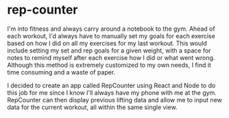 # rep-counter

I'm into fitness and always carry around a notebook to the gym. Ahead of each workout, I'd always have to manually set my goals for each exercise based on how I did on all my exercises for my last workout. This would include setting my set and rep goals for a given weight, with a space for notes to remind myself after each exercise how I did or what went wrong. Although this method is extremely customized to my own needs, I find it time consuming and a waste of paper.

I decided to create an app called RepCounter using React and Node to do this job for me since I know I'll always have my phone with me at the gym. RepCounter can then display previous lifting data and allow me to input new data for the current workout, all within the same single view.

